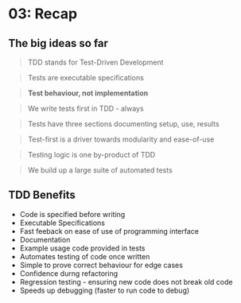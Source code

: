 # 03: Recap

## The big ideas so far

> TDD stands for Test-Driven Development

> Tests are executable specifications

> **Test behaviour, not implementation**

> We write tests first in TDD - always

> Tests have three sections documenting setup, use, results

> Test-first is a driver towards modularity and ease-of-use

> Testing logic is one by-product of TDD

> We build up a large suite of automated tests

## TDD Benefits

- Code is specified before writing
- Executable Specifications
- Fast feeback on ease of use of programming interface
- Documentation
- Example usage code provided in tests
- Automates testing of code once written
- Simple to prove correct behaviour for edge cases
- Confidence durng refactoring
- Regression testing - ensuring new code does not break old code
- Speeds up debugging (faster to run code to debug)
